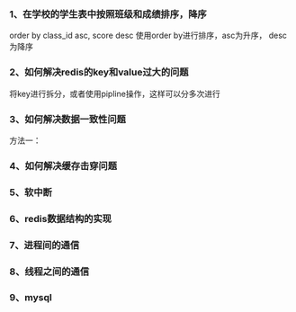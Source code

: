 ### 1、在学校的学生表中按照班级和成绩排序，降序
order by class_id asc, score desc
使用order by进行排序，asc为升序， desc为降序
### 2、如何解决redis的key和value过大的问题
将key进行拆分，或者使用pipline操作，这样可以分多次进行
### 3、如何解决数据一致性问题
方法一：

### 4、如何解决缓存击穿问题

### 5、软中断

### 6、redis数据结构的实现

### 7、进程间的通信

### 8、线程之间的通信

### 9、mysql